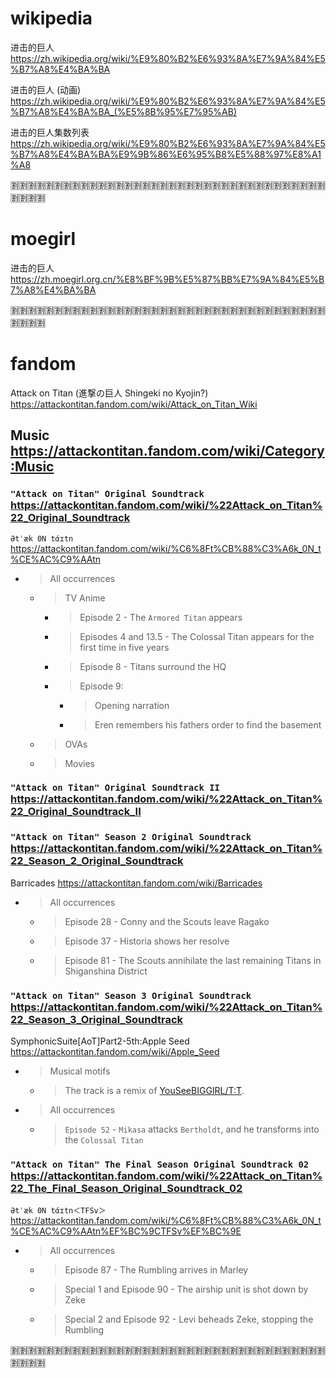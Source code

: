 

# wikipedia

进击的巨人 https://zh.wikipedia.org/wiki/%E9%80%B2%E6%93%8A%E7%9A%84%E5%B7%A8%E4%BA%BA

进击的巨人 (动画) https://zh.wikipedia.org/wiki/%E9%80%B2%E6%93%8A%E7%9A%84%E5%B7%A8%E4%BA%BA_(%E5%8B%95%E7%95%AB)

进击的巨人集数列表 https://zh.wikipedia.org/wiki/%E9%80%B2%E6%93%8A%E7%9A%84%E5%B7%A8%E4%BA%BA%E9%9B%86%E6%95%B8%E5%88%97%E8%A1%A8

:u5272::u5272::u5272::u5272::u5272::u5272::u5272::u5272::u5272::u5272::u5272::u5272::u5272::u5272::u5272::u5272::u5272::u5272::u5272::u5272::u5272::u5272::u5272::u5272::u5272::u5272::u5272::u5272::u5272::u5272::u5272::u5272::u5272::u5272::u5272::u5272::u5272::u5272::u5272::u5272:

# moegirl

进击的巨人 https://zh.moegirl.org.cn/%E8%BF%9B%E5%87%BB%E7%9A%84%E5%B7%A8%E4%BA%BA

:u5272::u5272::u5272::u5272::u5272::u5272::u5272::u5272::u5272::u5272::u5272::u5272::u5272::u5272::u5272::u5272::u5272::u5272::u5272::u5272::u5272::u5272::u5272::u5272::u5272::u5272::u5272::u5272::u5272::u5272::u5272::u5272::u5272::u5272::u5272::u5272::u5272::u5272::u5272::u5272:

# fandom 

Attack on Titan (進撃の巨人 Shingeki no Kyojin?)  https://attackontitan.fandom.com/wiki/Attack_on_Titan_Wiki

## Music https://attackontitan.fandom.com/wiki/Category:Music

### `"Attack on Titan" Original Soundtrack` https://attackontitan.fandom.com/wiki/%22Attack_on_Titan%22_Original_Soundtrack

`Ətˈæk 0N tάɪtn` https://attackontitan.fandom.com/wiki/%C6%8Ft%CB%88%C3%A6k_0N_t%CE%AC%C9%AAtn
- > All occurrences
  * > TV Anime
    + > Episode 2 - The `Armored Titan` appears
    + > Episodes 4 and 13.5 - The Colossal Titan appears for the first time in five years
    + > Episode 8 - Titans surround the HQ
    + > Episode 9:
      - > Opening narration
      - > Eren remembers his fathers order to find the basement
  * > OVAs
  * > Movies

### `"Attack on Titan" Original Soundtrack II` https://attackontitan.fandom.com/wiki/%22Attack_on_Titan%22_Original_Soundtrack_II

### `"Attack on Titan" Season 2 Original Soundtrack` https://attackontitan.fandom.com/wiki/%22Attack_on_Titan%22_Season_2_Original_Soundtrack

Barricades https://attackontitan.fandom.com/wiki/Barricades
- > All occurrences
  * > Episode 28 - Conny and the Scouts leave Ragako
  * > Episode 37 - Historia shows her resolve
  * > Episode 81 - The Scouts annihilate the last remaining Titans in Shiganshina District

### `"Attack on Titan" Season 3 Original Soundtrack` https://attackontitan.fandom.com/wiki/%22Attack_on_Titan%22_Season_3_Original_Soundtrack

SymphonicSuite[AoT]Part2-5th:Apple Seed https://attackontitan.fandom.com/wiki/Apple_Seed
- > Musical motifs
  * > The track is a remix of [YouSeeBIGGIRL/T:T](https://attackontitan.fandom.com/wiki/YouSeeBIGGIRL/T:T).
- > All occurrences
  * > `Episode 52` - `Mikasa` attacks `Bertholdt`, and he transforms into the `Colossal Titan`

### `"Attack on Titan" The Final Season Original Soundtrack 02` https://attackontitan.fandom.com/wiki/%22Attack_on_Titan%22_The_Final_Season_Original_Soundtrack_02

`Ətˈæk 0N tάɪtn＜TFSv＞` https://attackontitan.fandom.com/wiki/%C6%8Ft%CB%88%C3%A6k_0N_t%CE%AC%C9%AAtn%EF%BC%9CTFSv%EF%BC%9E
- > All occurrences
  * > Episode 87 - The Rumbling arrives in Marley
  * > Special 1 and Episode 90 - The airship unit is shot down by Zeke
  * > Special 2 and Episode 92 - Levi beheads Zeke, stopping the Rumbling

:u5272::u5272::u5272::u5272::u5272::u5272::u5272::u5272::u5272::u5272::u5272::u5272::u5272::u5272::u5272::u5272::u5272::u5272::u5272::u5272::u5272::u5272::u5272::u5272::u5272::u5272::u5272::u5272::u5272::u5272::u5272::u5272::u5272::u5272::u5272::u5272::u5272::u5272::u5272::u5272:

